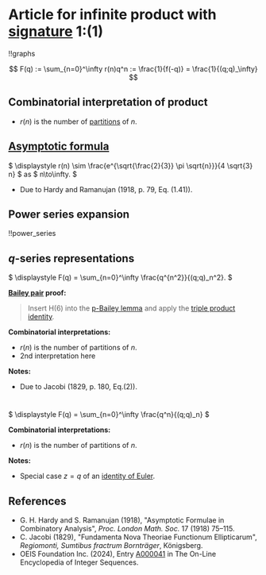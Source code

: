 # Article for infinite product with [signature](../product_signature.html) 1:(1)

!!graphs

$$ F(q) := \sum_{n=0}^\infty r(n)q^n := \frac{1}{f(-q)} = \frac{1}{(q;q)_\infty} $$

## Combinatorial interpretation of product

- $r(n)$ is the number of [partitions](../partitions.html#integer_partitions) of $n$.

## [Asymptotic formula](../asymptotics.html)

$ \displaystyle r(n) \sim \frac{e^{\sqrt{\frac{2}{3}} \pi  \sqrt{n}}}{4 \sqrt{3} n} $ as $ n\to\infty. $
- Due to Hardy and Ramanujan (1918, p. 79, Eq. (1.41)).

## Power series expansion

!!power_series

## $q$-series representations

$ \displaystyle F(q) = \sum_{n=0}^\infty \frac{q^{n^2}}{(q;q)_n^2}. $

**[Bailey pair](../Bailey_pairs.html) proof:**
> Insert H(6) into the [p-Bailey lemma](../Bailey_pairs.html#p_Bailey_lemma) and apply the [triple product identity](../q-series.html#triple_product)</a>.

**Combinatorial interpretations:**
- $r(n)$ is the number of partitions of $n$.
- 2nd interpretation here
    
**Notes:**
- Due to Jacobi (1829, p. 180, Eq.(2)).

#

$ \displaystyle F(q) = \sum_{n=0}^\infty \frac{q^n}{(q;q)_n} $

**Combinatorial interpretations:**
- $r(n)$ is the number of partitions of $n$.
    
**Notes:**
- Special case $z = q$ of an [identity of Euler](../fundamental_q-hypergeometric_sums.html#Euler_id).
    
## References
- G. H. Hardy and S. Ramanujan (1918), "Asymptotic Formulae in Combinatory Analysis", *Proc. London Math. Soc.* 17 (1918) 75–115.
- C. Jacobi (1829), "Fundamenta Nova Theoriae Functionum Ellipticarum", *Regiomonti, Sumtibus fractrum Bornträger*, Königsberg.
- OEIS Foundation Inc. (2024), Entry [A000041](https://oeis.org/A000041) in The On-Line Encyclopedia of Integer Sequences.
